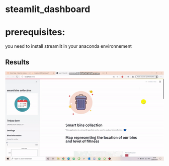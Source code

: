 # steamlit_dashboard

# prerequisites:
you need to install streamlit in your anaconda environnement
## Results
![gif.gif](./gif.gif)
